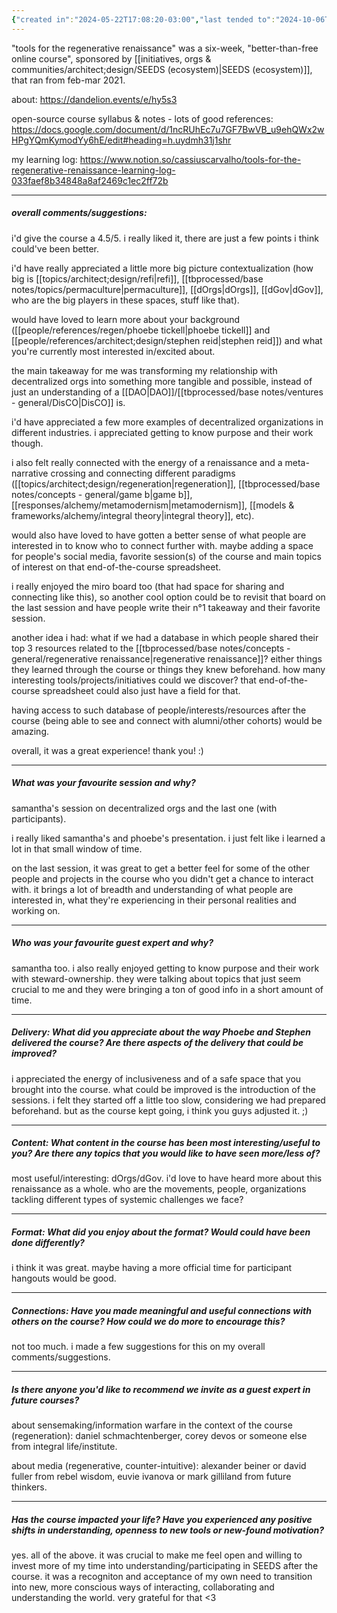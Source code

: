 ```yaml
---
{"created in":"2024-05-22T17:08:20-03:00","last tended to":"2024-10-06T01:08:30-03:00","tags":["regeneration","review","ReFi","course","🌲"],"dg-publish":true,"aliases":["tools for the regenerative renaissance"],"notestage":["🌲"],"permalink":"/010-notes-from-courses-events-and-chats/2021-02-tools-for-the-regenerative-renaissance-course-review/","dgPassFrontmatter":true,"created":"2024-05-22T17:08:20.294-03:00","updated":"2024-10-12T18:31:12.537-03:00"}
---
```


"tools for the regenerative renaissance" was a six-week, "better-than-free online course", sponsored by [[initiatives, orgs & communities/architect;design/SEEDS (ecosystem)\|SEEDS (ecosystem)]], that ran from feb-mar 2021.

about: https://dandelion.events/e/hy5s3

open-source course syllabus & notes - lots of good references: https://docs.google.com/document/d/1ncRUhEc7u7GF7BwVB_u9ehQWx2wHPgYQmKymodYy6hE/edit#heading=h.uydmh31j1shr

my learning log: https://www.notion.so/cassiuscarvalho/tools-for-the-regenerative-renaissance-learning-log-033faef8b34848a8af2469c1ec2ff72b

---
##### overall comments/suggestions:

i'd give the course a 4.5/5. i really liked it, there are just a few points i think could've been better.

i'd have really appreciated a little more big picture contextualization (how big is [[topics/architect;design/refi\|refi]], [[tbprocessed/base notes/topics/permaculture\|permaculture]], [[dOrgs\|dOrgs]], [[dGov\|dGov]], who are the big players in these spaces, stuff like that).

would have loved to learn more about your background ([[people/references/regen/phoebe tickell\|phoebe tickell]] and [[people/references/architect;design/stephen reid\|stephen reid]]) and what you're currently most interested in/excited about.

the main takeaway for me was transforming my relationship with decentralized orgs into something more tangible and possible, instead of just an understanding of a [[DAO\|DAO]]/[[tbprocessed/base notes/ventures - general/DisCO\|DisCO]] is.

i'd have appreciated a few more examples of decentralized organizations in different industries. i appreciated getting to know purpose and their work though.

i also felt really connected with the energy of a renaissance and a meta-narrative crossing and connecting different paradigms ([[topics/architect;design/regeneration\|regeneration]], [[tbprocessed/base notes/concepts - general/game b\|game b]], [[responses/alchemy/metamodernism\|metamodernism]], [[models & frameworks/alchemy/integral theory\|integral theory]], etc).

would also have loved to have gotten a better sense of what people are interested in to know who to connect further with. maybe adding a space for people's social media, favorite session(s) of the course and main topics of interest on that end-of-the-course spreadsheet.

i really enjoyed the miro board too (that had space for sharing and connecting like this), so another cool option could be to revisit that board on the last session and have people write their n°1 takeaway and their favorite session.

another idea i had: what if we had a database in which people shared their top 3 resources related to the [[tbprocessed/base notes/concepts - general/regenerative renaissance\|regenerative renaissance]]? either things they learned through the course or things they knew beforehand. how many interesting tools/projects/initiatives could we discover?
that end-of-the-course spreadsheet could also just have a field for that.

having access to such database of people/interests/resources after the course (being able to see and connect with alumni/other cohorts) would be amazing.

overall, it was a great experience! thank you! :)

---

##### What was your favourite session and why?

samantha's session on decentralized orgs and the last one (with participants).

i really liked samantha's and phoebe's presentation. i just felt like i learned a lot in that small window of time.

on the last session, it was great to get a better feel for some of the other people and projects in the course who you didn't get a chance to interact with. it brings a lot of breadth and understanding of what people are interested in, what they're experiencing in their personal realities and working on.

---

##### Who was your favourite guest expert and why?

samantha too. i also really enjoyed getting to know purpose and their work with steward-ownership. they were talking about topics that just seem crucial to me and they were bringing a ton of good info in a short amount of time.

---

##### Delivery: What did you appreciate about the way Phoebe and Stephen delivered the course? Are there aspects of the delivery that could be improved?

i appreciated the energy of inclusiveness and of a safe space that you brought into the course. what could be improved is the introduction of the sessions. i felt they started off a little too slow, considering we had prepared beforehand. but as the course kept going, i think you guys adjusted it. ;)

---

##### Content: What content in the course has been most interesting/useful to you? Are there any topics that you would like to have seen more/less of?

most useful/interesting: dOrgs/dGov.
i'd love to have heard more about this renaissance as a whole. who are the movements, people, organizations tackling different types of systemic challenges we face?

---

##### Format: What did you enjoy about the format? Would could have been done differently?

i think it was great. maybe having a more official time for participant hangouts would be good.

---

##### Connections: Have you made meaningful and useful connections with others on the course? How could we do more to encourage this?

not too much. i made a few suggestions for this on my overall comments/suggestions.

---

##### Is there anyone you'd like to recommend we invite as a guest expert in future courses?

about sensemaking/information warfare in the context of the course (regeneration): daniel schmachtenberger, corey devos or someone else from integral life/institute.

about media (regenerative, counter-intuitive): alexander beiner or david fuller from rebel wisdom, euvie ivanova or mark gilliland from future thinkers.

---

##### Has the course impacted your life? Have you experienced any positive shifts in understanding, openness to new tools or new-found motivation?

yes. all of the above. it was crucial to make me feel open and willing to invest more of my time into understanding/participating in SEEDS after the course. it was a recogniton and acceptance of my own need to transition into new, more conscious ways of interacting, collaborating and understanding the world. very grateful for that <3


